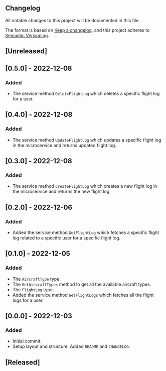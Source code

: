 ## Changelog
All notable changes to this project will be documented in this file.

The format is based on [Keep a changelog](https://keepachangelog.com/en/1.0.0/),
and this project adheres to [Semantic Versioning](https://semver.org/spec/v2.0.0.html).

## [Unreleased]
## [0.5.0] - 2022-12-08
### Added
- The service method `DeleteFlightLog` which deletes a specific flight log for
a user.

## [0.4.0] - 2022-12-08
### Added
- The service method `UpdateFlightLog` which updates a specific flight log in
the microservice and returns updated flight log.

## [0.3.0] - 2022-12-08
### Added
- The service method `CreateFlightLog` which creates a new flight log in the
microservice and returns the new flight log.

## [0.2.0] - 2022-12-06
### Added
- Added the service method `GetFlightLog` which fetches a specific flight log
related to a specific user for a specific flight log.

## [0.1.0] - 2022-12-05
### Added
- The `AircraftType` type.
- The `GetAircraftTypes` method to get all the available aircraft types.
- The `FlightLog` type.
- Added the service method `GetFlightLogs` which fetches all the flight logs for
a user.

## [0.0.0] - 2022-12-03
### Added
- Initial commit.
- Setup layout and structure. Added `README` and `CHANGELOG`.

## [Released]
